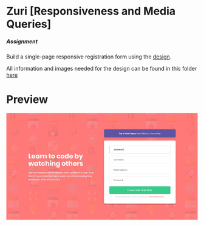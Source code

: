 # Zuri [Responsiveness and Media Queries]

##### Assignment

Build a single-page responsive registration form using the [design](#).

All information and images needed for the design can be found in this folder [here](#)

# Preview 

![Login](cbyamvcsyhwlvnlelr5n.jpg)
